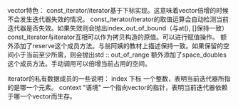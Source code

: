 vector特色：
const_iterator/iterator基于下标实现。这意味着vector倍增的时候不会发生迭代器失效的情况。
const_iterator/iterator的取值运算会自动检测当前迭代器是否失效。如果失效则会抛出index_out_of_bound（与at(), []保持一致）
const_iterator与iterator互相可以作为拷贝构造的原值。可以进行赋值操作。
额外添加了reserve这个成员方法。与翁阿姨的教材上描述保持一致。如果保留的空间小于当前至少所需，则会抛出std :: out_of_range
额外添加了space_doubles这个成员方法。手动调用可以倍增当前占用的空间。

iterator的私有数据成员的一些说明：
index	下标	一个整数，表明当前迭代器所指的是哪一个元素。
context	"语境"	一个指向vector<T>的指针，表明当前迭代器依赖于哪一个vector而生存。
